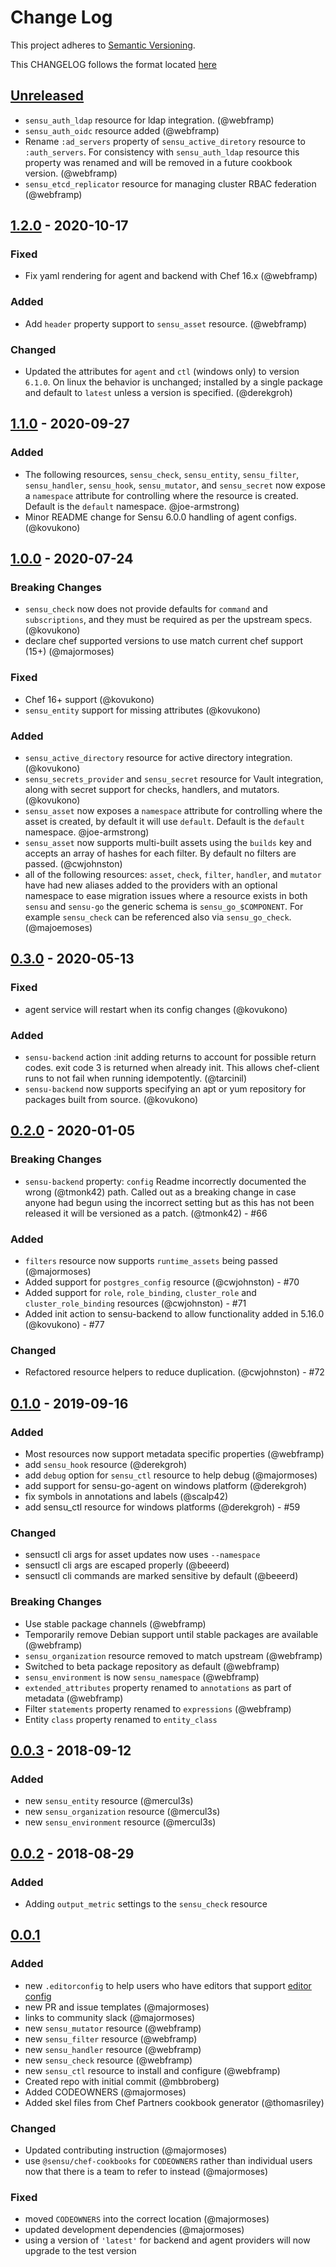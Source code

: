 # Change Log

This project adheres to [Semantic Versioning](http://semver.org/).

This CHANGELOG follows the format located [here](https://github.com/sensu-plugins/community/blob/master/HOW_WE_CHANGELOG.md)

## [Unreleased]

- `sensu_auth_ldap` resource for ldap integration. (@webframp)
- `sensu_auth_oidc` resource added (@webframp)
- Rename `:ad_servers` property of `sensu_active_diretory` resource to `:auth_servers`. For consistency with `sensu_auth_ldap` resource this property was renamed and will be removed in a future cookbook version. (@webframp)
- `sensu_etcd_replicator` resource for managing cluster RBAC federation (@webframp)

## [1.2.0] - 2020-10-17

### Fixed

- Fix yaml rendering for agent and backend with Chef 16.x (@webframp)

### Added

- Add `header` property support to `sensu_asset` resource. (@webframp)

### Changed

- Updated the attributes for `agent` and `ctl` (windows only) to version `6.1.0`. On linux the behavior is unchanged; installed by a single package and default to `latest` unless a version is specified. (@derekgroh)

## [1.1.0] - 2020-09-27

### Added

- The following resources, `sensu_check`, `sensu_entity`, `sensu_filter`, `sensu_handler`, `sensu_hook`, `sensu_mutator`, and `sensu_secret` now expose a `namespace` attribute for controlling where the resource is created. Default is the `default` namespace. @joe-armstrong)
- Minor README change for Sensu 6.0.0 handling of agent configs. (@kovukono)

## [1.0.0] - 2020-07-24

### Breaking Changes

- `sensu_check` now does not provide defaults for `command` and `subscriptions`, and they must be required as per the upstream specs. (@kovukono)
- declare chef supported versions to use match current chef support (15+) (@majormoses)

### Fixed

- Chef 16+ support (@kovukono)
- `sensu_entity` support for missing attributes (@kovukono)

### Added

- `sensu_active_directory` resource for active directory integration. (@kovukono)
- `sensu_secrets_provider` and `sensu_secret` resource for Vault integration, along with secret support for checks, handlers, and mutators. (@kovukono)
- `sensu_asset` now exposes a `namespace` attribute for controlling where the asset is created, by default it will use `default`. Default is the `default` namespace. @joe-armstrong)
- `sensu_asset` now supports multi-built assets using the `builds` key and accepts an array of hashes for each filter. By default no filters are passed. (@cwjohnston)
- all of the following resources: `asset`, `check`, `filter`, `handler`, and `mutator` have had new aliases added to the providers with an optional namespace to ease migration issues where a resource exists in both `sensu` and `sensu-go` the generic schema is `sensu_go_$COMPONENT`. For example `sensu_check` can be referenced also via `sensu_go_check`. (@majoemoses)

## [0.3.0] - 2020-05-13

### Fixed

- agent service will restart when its config changes (@kovukono)

### Added

- `sensu-backend` action :init adding returns to account for possible return codes.  exit code 3 is returned when already init.  This allows chef-client runs to not fail when running idempotently. (@tarcinil)
- `sensu-backend` now supports specifying an apt or yum repository for packages built from source. (@kovukono)

## [0.2.0] - 2020-01-05

### Breaking Changes

- `sensu-backend` property: `config` Readme incorrectly documented the wrong (@tmonk42)
  path. Called out as a breaking change in case anyone had begun using the incorrect setting but as this has not been released it will be versioned as a patch. (@tmonk42) - #66

### Added

- `filters` resource now supports `runtime_assets` being passed (@majormoses)
- Added support for `postgres_config` resource (@cwjohnston) - #70
- Added support for `role`, `role_binding`, `cluster_role` and `cluster_role_binding` resources (@cwjohnston) - #71
- Added init action to sensu-backend to allow functionality added in 5.16.0 (@kovukono) - #77

### Changed

- Refactored resource helpers to reduce duplication. (@cwjohnston) - #72

## [0.1.0] - 2019-09-16

### Added

- Most resources now support metadata specific properties (@webframp)
- add `sensu_hook` resource (@derekgroh)
- add `debug` option for `sensu_ctl` resource to help debug (@majormoses)
- add support for sensu-go-agent on windows platform (@derekgroh)
- fix symbols in annotations and labels (@scalp42)
- add sensu_ctl resource for windows platforms (@derekgroh) - #59

### Changed

- sensuctl cli args for asset updates now uses `--namespace`
- sensuctl cli args are escaped properly (@beeerd)
- sensuctl cli commands are marked sensitive by default (@beeerd)

### Breaking Changes

- Use stable package channels (@webframp)
- Temporarily remove Debian support until stable packages are available (@webframp)
- `sensu_organization` resource removed to match upstream (@webframp)
- Switched to beta package repository as default (@webframp)
- `sensu_environment` is now `sensu_namespace` (@webframp)
- `extended_attributes` property renamed to `annotations` as part of metadata (@webframp)
- Filter `statements` property renamed to `expressions` (@webframp)
- Entity `class` property renamed to `entity_class`

## [0.0.3] - 2018-09-12

### Added

- new `sensu_entity` resource (@mercul3s)
- new `sensu_organization` resource (@mercul3s)
- new `sensu_environment` resource (@mercul3s)

## [0.0.2] - 2018-08-29

### Added

- Adding `output_metric` settings to the `sensu_check` resource

## [0.0.1]

### Added

- new `.editorconfig` to help users who have editors that support [editor config](https://editorconfig.org/)
- new PR and issue templates (@majormoses)
- links to community slack (@majormoses)
- new `sensu_mutator` resource (@webframp)
- new `sensu_filter` resource (@webframp)
- new `sensu_handler` resource (@webframp)
- new `sensu_check` resource (@webframp)
- new `sensu_ctl` resource to install and configure (@webframp)
- Created repo with initial commit (@mbbroberg)
- Added CODEOWNERS (@majormoses)
- Added skel files from Chef Partners cookbook generator (@thomasriley)

### Changed

- Updated contributing instruction (@majormoses)
- use `@sensu/chef-cookbooks` for `CODEOWNERS` rather than individual users now that there is a team to refer to instead (@majormoses)

### Fixed

- moved `CODEOWNERS` into the correct location (@majormoses)
- updated development dependencies (@majormoses)
- using a version of `'latest'` for backend and agent providers will now upgrade to the test version

<!-- prettier-ignore -->
[Unreleased]: https://github.com/sensu/sensu-go-chef/compare/1.2.0...HEAD
[1.2.0]: https://github.com/sensu/sensu-go-chef/compare/1.1.0...1.2.0
[1.1.0]: https://github.com/sensu/sensu-go-chef/compare/1.0.0...1.1.0
[1.0.0]: https://github.com/sensu/sensu-go-chef/compare/0.3.0...1.0.0
[0.3.0]: https://github.com/sensu/sensu-go-chef/compare/0.2.0...0.3.0
[0.2.0]: https://github.com/sensu/sensu-go-chef/compare/0.1.0...0.2.0
[0.1.0]: https://github.com/sensu/sensu-go-chef/compare/0.0.3...0.1.0
[0.0.3]: https://github.com/sensu/sensu-go-chef/compare/0.0.2...0.0.3
[0.0.2]: https://github.com/sensu/sensu-go-chef/compare/0.0.1...0.0.2
[0.0.1]: https://github.com/sensu/sensu-go-chef/compare/37630d8624247f0e2dc41de8de8c2ccd29d55694...0.0.1
